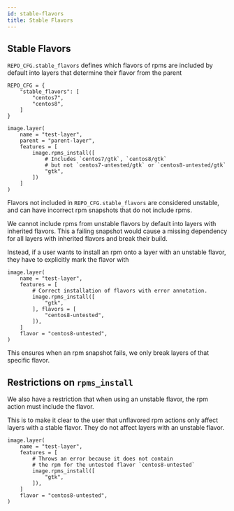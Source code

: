 ```yaml
---
id: stable-flavors
title: Stable Flavors
---
```


## Stable Flavors

`REPO_CFG.stable_flavors` defines which flavors of rpms are included
by default into layers that determine their flavor from the parent
```
REPO_CFG = {
    "stable_flavors": [
        "centos7",
        "centos8",
    ]
}

image.layer(
    name = "test-layer",
    parent = "parent-layer",
    features = [
        image.rpms_install([
            # Includes `centos7/gtk`, `centos8/gtk`
            # but not `centos7-untested/gtk` or `centos8-untested/gtk`
            "gtk",
        ])
    ]
)
```
Flavors not included in `REPO_CFG.stable_flavors` are considered unstable,
and can have incorrect rpm snapshots that do not include rpms.

We cannot include rpms from unstable flavors by default into layers
with inherited flavors. This a failing snapshot would cause a
missing dependency for all layers with inherited flavors and break their build.

Instead, if a user wants to install an rpm onto a layer with an
unstable flavor, they have to explicitly mark the flavor with
```
image.layer(
    name = "test-layer",
    features = [
        # Correct installation of flavors with error annotation.
        image.rpms_install([
            "gtk",
        ], flavors = [
            "centos8-untested",
        ]),
    ]
    flavor = "centos8-untested",
)
```
This ensures when an rpm snapshot fails, we only break layers of
that specific flavor.

## Restrictions on `rpms_install`

We also have a restriction that when using an unstable flavor, the rpm
action must include the flavor.

This is to make it clear to the user that unflavored rpm actions only
affect layers with a stable flavor. They do not affect layers with
an unstable flavor.

```
image.layer(
    name = "test-layer",
    features = [
        # Throws an error because it does not contain
        # the rpm for the untested flavor `centos8-untested`
        image.rpms_install([
            "gtk",
        ]),
    ]
    flavor = "centos8-untested",
)
```
